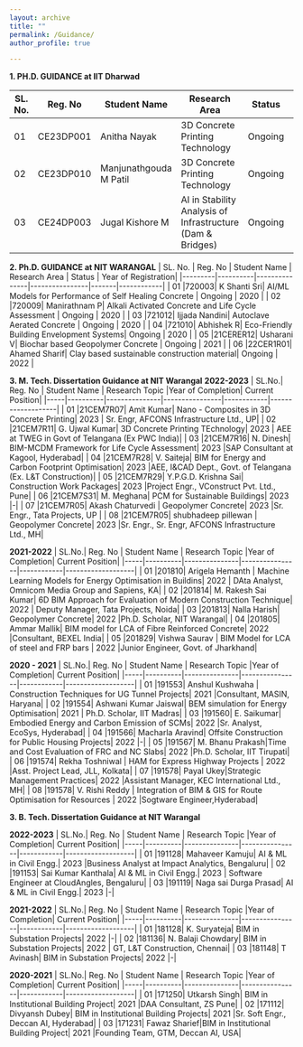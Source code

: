 ```yaml
---
layout: archive
title: ""
permalink: /Guidance/
author_profile: true

---
```

**1. PH.D. GUIDANCE at IIT Dharwad**

| SL. No. | Reg. No | Student Name | Research Area  | Status | Year of Registration|
|---------|----------|---------------|----------------|-------|------------|
| 01 | CE23DP001 | Anitha Nayak | 3D Concrete Printing Technology| Ongoing | 2023 |
| 02 | CE23DP010 |  Manjunathgouda M Patil |3D Concrete Printing Technology | Ongoing | 2023 |
| 03 | CE24DP003 |  Jugal Kishore M|AI in Stability Analysis of Infrastructure (Dam & Bridges)| Ongoing | 2024 |

**2. Ph.D. GUIDANCE at NIT WARANGAL** 
| SL. No. | Reg. No | Student Name | Research Area  | Status | Year of Registration|
|---------|----------|---------------|----------------|-------|------------|
| 01 |720003| K Shanti Sri| AI/ML Models for Performance of Self Healing Concrete | Ongoing | 2020 |
| 02 |720009| Manirathnam P| Alkali Activated Concrete and Life Cycle Assessment | Ongoing | 2020 |
| 03 |721012| Ijjada Nandini| Autoclave Aerated Concrete | Ongoing | 2020 |
| 04 |721010| Abhishek R| Eco-Friendly Building Envelopment Systems| Ongoing | 2020 |
| 05 |21CERER12| Usharani V| Biochar based Geopolymer Concrete | Ongoing | 2021 |
| 06 |22CER1R01| Ahamed Sharif| Clay based sustainable construction material| Ongoing | 2022 |

**3. M. Tech. Dissertation Guidance at NIT Warangal**
**2022-2023**
| SL.No.| Reg. No | Student Name | Research Topic |Year of Completion| Current Position|
|-----|----------|---------------|----------------|------------|-------------------|
| 01 |21CEM7R07| Amit Kumar| Nano - Composites in 3D Concrete Printing| 2023 | Sr. Engr, AFCONS Infrastructure Ltd., UP|
| 02 |21CEM7R11|  G. Ujwal Kumar| 3D Concrete Printing TEchnology| 2023 | AEE at TWEG in Govt of Telangana (Ex PWC India)|
| 03 |21CEM7R16|  N. Dinesh| BIM-MCDM Framework for Life Cycle Assessment| 2023 |SAP Consultant at Kagool, Hyderabad|
| 04 |21CEM7R28|  V. Saiteja| BIM for Energy and Carbon Footprint Optimisation| 2023 |AEE, I&CAD Dept., Govt. of Telangana (Ex. L&T Construction)|
| 05 |21CEM7R29|  Y.P.G.D. Krishna Sai| Construction Work Packages| 2023 |Project Engr., VConstruct Pvt. Ltd., Pune|
| 06 |21CEM7S31|  M. Meghana| PCM for Sustainable Buildings| 2023 |-|
| 07 |21CEM7R05| Akash Chaturvedi | Geopolymer Concrete| 2023 |Sr. Engr., Tata Projects, UP |
| 08 |21CEM7R05| shubhadeep pillewan | Geopolymer Concrete| 2023 |Sr. Engr.,  Sr. Engr, AFCONS Infrastructure Ltd., MH|

**2021-2022**
| SL.No.| Reg. No | Student Name | Research Topic |Year of Completion| Current Position|
|-----|----------|---------------|----------------|------------|-------------------|
| 01 |201810|  Arigela Hemanth | Machine Learning Models for Energy Optimisation in Buildins| 2022 | DAta Analyst, Omnicom Media Group and Sapiens, KA|
| 02 |201814|   M. Rakesh Sai Kumar| 6D BIM Approach for Evaluation of Modern Construction Technique| 2022 | Deputy Manager, Tata Projects, Noida|
| 03 |201813| Nalla Harish| Geopolymer Concrete| 2022 |Ph.D. Scholar, NIT Warangal|
| 04 |201805| Ammar Mallik| BIM model for LCA of Fibre Reinforced Concrete| 2022 |Consultant, BEXEL India|
| 05 |201829| Vishwa Saurav | BIM Model for LCA of steel and FRP bars | 2022 |Junior Engineer, Govt. of Jharkhand|


**2020 - 2021**
| SL.No.| Reg. No | Student Name | Research Topic |Year of Completion| Current Position|
|-----|----------|---------------|----------------|------------|-------------------|
| 01 |191553| Anshul Kushwaha | Construction Techniques for UG Tunnel Projects| 2021 |Consultant, MASIN, Haryana|
| 02 |191554| Ashwani Kumar Jaiswal| BEM simulation for Energy Optimisation| 2021 | Ph.D. Scholar, IIT Madras|
| 03 |191560| E. Saikumar| Embodied Energy and Carbon Emission of SCMs| 2022 |Sr. Analyst, EcoSys, Hyderabad|
| 04 |191566| Macharla Aravind| Offsite Construction for Public Housing Projects| 2022 |-|
| 05 |191567| M. Bhanu Prakash|Time and Cost Evaluation of FRC and NC Slabs| 2022 |Ph.D. Scholar, IIT Tirupati|
| 06 |191574| Rekha Toshniwal | HAM for Express Highway Projects | 2022 |Asst. Project Lead, JLL, Kolkata|
| 07 |191578| Payal Ukey|Strategic Management Practices| 2022 |Assistant Manager, KEC International Ltd., MH|
| 08 |191578| V. Rishi Reddy | Integration of BIM & GIS for Route Optimisation for Resources  | 2022 |Sogtware Engineer,Hyderabad|

 
**3. B. Tech. Dissertation Guidance at NIT Warangal** 

 **2022-2023**
| SL.No.| Reg. No | Student Name | Research Topic |Year of Completion| Current Position|
|-----|----------|---------------|----------------|------------|-------------------|
| 01 |191128| Mahaveer Kamuju| AI & ML in Civil Engg.| 2023 |Business Analyst at Impact Analytics, Bengaluru|
| 02 |191153| Sai Kumar Kanthala|  AI & ML in Civil Engg.| 2023 | Software Engineer at CloudAngles, Bengaluru|
| 03 |191119| Naga sai Durga Prasad|  AI & ML in Civil Engg.| 2023 |-|


**2021-2022**
| SL.No.| Reg. No | Student Name | Research Topic |Year of Completion| Current Position|
|-----|----------|---------------|----------------|------------|-------------------|
| 01 |181128| K. Suryateja| BIM in Substation Projects| 2022 |-|
| 02 |181136| N. Balaji Chowdary|  BIM in Substation Projects| 2022 | GT, L&T Construction, Chennai|
| 03 |181148| T Avinash|  BIM in Substation Projects| 2022 |-|

**2020-2021**
| SL.No.| Reg. No | Student Name | Research Topic |Year of Completion| Current Position|
|-----|----------|---------------|----------------|------------|-------------------|
| 01 |171250| Utkarsh Singh| BIM in Institutional Building Project| 2021 |DAA Consultant, ZS Pune|
| 02 |171112| Divyansh Dubey| BIM in Institutional Building Projects| 2021 |Sr. Soft Engr., Deccan AI, Hyderabad|
| 03 |171231| Fawaz Sharief|BIM in Institutional Building Project| 2021 |Founding Team, GTM, Deccan AI, USA|


